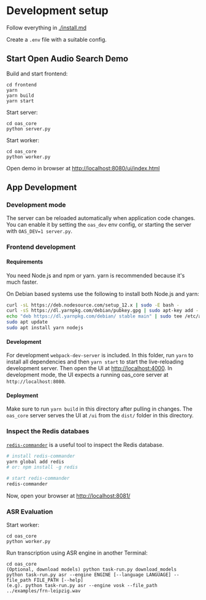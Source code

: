 # Development setup

Follow everything in [./install.md](install.md)

Create a `.env` file with a suitable config.


## Start Open Audio Search Demo

Build and start frontend:
```
cd frontend
yarn
yarn build
yarn start
```

Start server:
```
cd oas_core
python server.py
```

Start worker:
```
cd oas_core
python worker.py
```

Open demo in browser at [http://localhost:8080/ui/index.html](http://localhost:8080/ui/index.html)


## App Development

### Development mode

The server can be reloaded automatically when application code changes. You can enable it by setting the `oas_dev` env config, or starting the server with `OAS_DEV=1 server.py`.

### Frontend development

#### Requirements

You need Node.js and npm or yarn. yarn is recommended because it's much faster.

On Debian based systems use the following to install both Node.js and yarn:
```bash
curl -sL https://deb.nodesource.com/setup_12.x | sudo -E bash -
curl -sS https://dl.yarnpkg.com/debian/pubkey.gpg | sudo apt-key add -
echo "deb https://dl.yarnpkg.com/debian/ stable main" | sudo tee /etc/apt/sources.list.d/yarn.list
sudo apt update
sudo apt install yarn nodejs
```

#### Development

For development `webpack-dev-server` is included. In this folder, run `yarn` to install all dependencies and then `yarn start` to start the live-reloading development server. Then open the UI at [http://localhost:4000](http://localhost:4000). In development mode, the UI expects a running oas_core server at `http://localhost:8080`.

#### Deployment

Make sure to run `yarn build` in this directory after pulling in changes. The `oas_core` server serves the UI at `/ui` from the `dist/` folder in this directory. 


### Inspect the Redis databaes

[`redis-commander`](https://www.npmjs.com/package/redis-commander) is a useful tool to inspect the Redis database. 

```bash
# install redis-commander
yarn global add redis
# or: npm install -g redis

# start redis-commander
redis-commander
```

Now, open your browser at [http://localhost:8081/](http://localhost:8081/)


### ASR Evaluation

Start worker:  
```
cd oas_core
python worker.py
```

Run transcription using ASR engine in another Terminal:
```
cd oas_core
(Optional, download models) python task-run.py download_models
python task-run.py asr --engine ENGINE [--language LANGUAGE] --file_path FILE_PATH [--help]
(e.g). python task-run.py asr --engine vosk --file_path ../examples/frn-leipzig.wav
```
